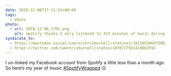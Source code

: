 ```yaml
---
date: 2018-12-06T17:11:53+00:00
tags:
  - photo
photo:
  - url: 2018-12-06_1701.png
    alt: Spotify thinks I only listened to 423 minutes of music during all of 2018
syndicate_to:
  - https://mastodon.social/users/chrisburnell/statuses/101195206975862319
  - https://twitter.com/iamchrisburnell/status/1070727561418862592
---
```


I un-linked my Facebook account from Spotify a little less than a month ago. So here’s my year of music <a href="https://twitter.com/hashtag/SpotifyWrapped" rel="external noopener">#SpotifyWrapped</a> ☹️
